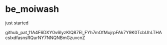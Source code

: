 # be_moiwash

just started

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
